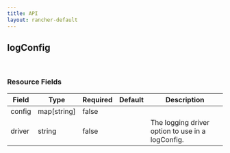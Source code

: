 ```yaml
---
title: API
layout: rancher-default
---
```


## logConfig




​​
### Resource Fields

Field | Type | Required | Default | Description
---|---|---|---|---
config | map[string] | false | <no value> | 
driver | string | false | <no value> | The logging driver option to use in a logConfig.

